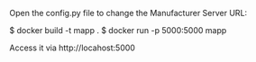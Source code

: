 Open the config.py file to change the Manufacturer Server URL:

$ docker build -t mapp .
$ docker run -p 5000:5000 mapp

Access it via http://locahost:5000
